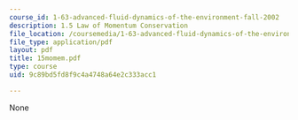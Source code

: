 ```yaml
---
course_id: 1-63-advanced-fluid-dynamics-of-the-environment-fall-2002
description: 1.5 Law of Momentum Conservation
file_location: /coursemedia/1-63-advanced-fluid-dynamics-of-the-environment-fall-2002/9c89bd5fd8f9c4a4748a64e2c333acc1_15momem.pdf
file_type: application/pdf
layout: pdf
title: 15momem.pdf
type: course
uid: 9c89bd5fd8f9c4a4748a64e2c333acc1

---
```

None